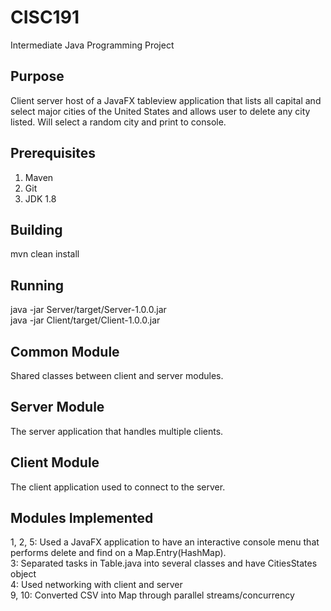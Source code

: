 # CISC191
Intermediate Java Programming Project
## Purpose
Client server host of a JavaFX tableview application that lists all capital and select major cities of the United States
and allows user to delete any city listed. Will select a random city and print to console.
## Prerequisites
1. Maven
2. Git
3. JDK 1.8
## Building
mvn clean install
## Running
java -jar Server/target/Server-1.0.0.jar  
java -jar Client/target/Client-1.0.0.jar
## Common Module
Shared classes between client and server modules.
## Server Module
The server application that handles multiple clients.
## Client Module
The client application used to connect to the server.

## Modules Implemented
1, 2, 5: Used a JavaFX application to have an interactive console menu that performs delete and find on a Map.Entry(HashMap).<br>
3: Separated tasks in Table.java into several classes and have CitiesStates object<br>
4: Used networking with client and server <br>
9, 10: Converted CSV into Map through parallel streams/concurrency